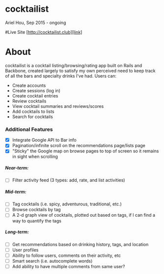# cocktailist
Ariel Hou, Sep 2015 - ongoing

#Live Site
[http://cocktailist.club][link]

[link]: http://cocktailist.club

# About
cocktailist is a cocktail listing/browsing/rating app built on Rails and Backbone,
created largely to satisfy my own perceived need to keep track of all the bars
and specialty drinks I've had. Users can:

- Create accounts
- Create sessions (log in)
- Create cocktail entries
- Review cocktails
- View cocktail summaries and reviews/scores
- Add cocktails to lists
- Search for cocktails

### Additional Features
- [x] Integrate Google API to Bar info
- [x] Pagination/infinite scroll on the recommendations page/lists page
- [x] "Sticky" the Google map on browse pages to top of screen so it remains in sight when scrolling

##### Near-term:
- [ ] Filter activity feed (3 types: add, rate, and list activities)

##### Mid-term:
- [ ] Tag cocktails (i.e. spicy, adventurous, traditional, etc.)
- [ ] Browse cocktails by tag
- [ ] A 2-d graph view of cocktails, plotted out based on tags, if I can find a way to quantify the tags

##### Long-term:
- [ ] Get recommendations based on drinking history, tags, and location
- [ ] User profiles
- [ ] Ability to follow users, comments on their activity, etc
- [ ] Smart search (i.e. autocomplete words)
- [ ] Add ability to have multiple comments from same user?
